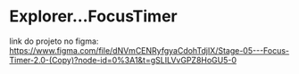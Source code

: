 # Explorer...FocusTimer

link do projeto no figma: https://www.figma.com/file/dNVmCENRyfgyaCdohTdjIX/Stage-05---Focus-Timer-2.0-(Copy)?node-id=0%3A1&t=gSLILVvGPZ8HoGU5-0
